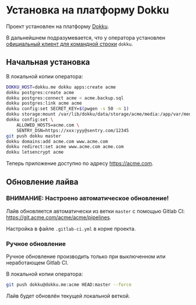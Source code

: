 # Установка на платформу Dokku

Проект установлен на платформу [Dokku](http://dokku.viewdocs.io/dokku/).

В дальнейшнем подразумевается, что у оператора установлен [официальный клиент для командной строки](http://dokku.viewdocs.io/dokku/community/clients/#bash-zsh-etc-dokku_clientsh) `dokku`.

## Начальная установка

В локальной копии оператора:

```bash
DOKKU_HOST=dokku.me dokku apps:create acme
dokku postgres:create acme
dokku postgres:connect acme < acme.backup.sql
dokku postgres:link acme acme
dokku config:set SECRET_KEY=$(pwgen -s 50 -n 1)
dokku storage:mount /var/lib/dokku/data/storage/acme/media:/app/var/media
dokku config:set \
	ALLOWED_HOSTS=acme.com \
	SENTRY_DSN=https://xxx:yyy@sentry.com/12345
git push dokku master
dokku domains:add acme.com www.acme.com
dokku redirect:set acme www.acme.com acme.com
dokku letsencrypt acme
```

Теперь приложение доступно по адресу <https://acme.com>.

## Обновление лайва

### ВНИМАНИЕ: Настроено автоматическое обновление!

Лайв обновляется автоматически из ветки `master` с помощью Gitlab CI: <https://git.acme.com/acme/acme/pipelines>.

Настройка в файле `.gitlab-ci.yml` в корне проекта.

### Ручное обновление

Ручное обновление производить только при выключенном или неработающем Gitlab CI.

В локальной копии оператора:

```bash
git push dokku@dokku.me:acme HEAD:master --force
```

Лайв будет обновлён текущей локальной веткой.
